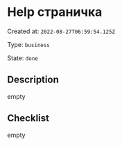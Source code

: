 # Help страничка

Created at: `2022-08-27T06:59:54.125Z`

Type: `business`

State: `done`

## Description
empty

## Checklist
empty
